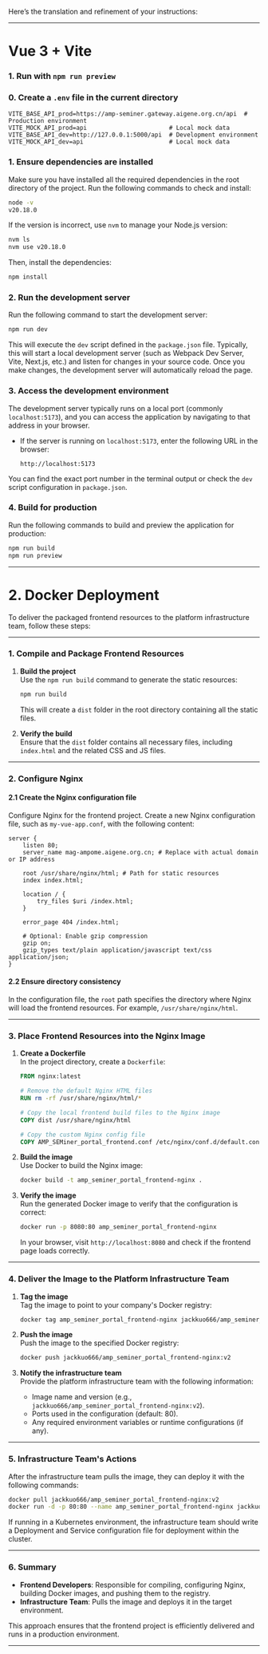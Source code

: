 Here’s the translation and refinement of your instructions:

---

# Vue 3 + Vite  
### 1. Run with `npm run preview`

### 0. Create a `.env` file in the current directory

```angular2html
VITE_BASE_API_prod=https://amp-seminer.gateway.aigene.org.cn/api  # Production environment
VITE_MOCK_API_prod=api                       # Local mock data
VITE_BASE_API_dev=http://127.0.0.1:5000/api  # Development environment
VITE_MOCK_API_dev=api                        # Local mock data
```

### 1. **Ensure dependencies are installed**  
Make sure you have installed all the required dependencies in the root directory of the project. Run the following commands to check and install:

```bash
node -v
v20.18.0
```

If the version is incorrect, use `nvm` to manage your Node.js version:
```bash
nvm ls
nvm use v20.18.0
```

Then, install the dependencies:
```bash
npm install
```

### 2. **Run the development server**  
Run the following command to start the development server:

```bash
npm run dev
```

This will execute the `dev` script defined in the `package.json` file. Typically, this will start a local development server (such as Webpack Dev Server, Vite, Next.js, etc.) and listen for changes in your source code. Once you make changes, the development server will automatically reload the page.

### 3. **Access the development environment**  
The development server typically runs on a local port (commonly `localhost:5173`), and you can access the application by navigating to that address in your browser.

- If the server is running on `localhost:5173`, enter the following URL in the browser:
  ```
  http://localhost:5173
  ```

You can find the exact port number in the terminal output or check the `dev` script configuration in `package.json`.

### 4. **Build for production**  
Run the following commands to build and preview the application for production:

```bash
npm run build
npm run preview
```

---

# 2. Docker Deployment  
To deliver the packaged frontend resources to the platform infrastructure team, follow these steps:

---

### **1. Compile and Package Frontend Resources**

1. **Build the project**  
   Use the `npm run build` command to generate the static resources:

   ```bash
   npm run build
   ```

   This will create a `dist` folder in the root directory containing all the static files.

2. **Verify the build**  
   Ensure that the `dist` folder contains all necessary files, including `index.html` and the related CSS and JS files.

---

### **2. Configure Nginx**

#### **2.1 Create the Nginx configuration file**  
Configure Nginx for the frontend project. Create a new Nginx configuration file, such as `my-vue-app.conf`, with the following content:

```nginx
server {
    listen 80;
    server_name mag-ampome.aigene.org.cn; # Replace with actual domain or IP address

    root /usr/share/nginx/html; # Path for static resources
    index index.html;

    location / {
        try_files $uri /index.html;
    }

    error_page 404 /index.html;

    # Optional: Enable gzip compression
    gzip on;
    gzip_types text/plain application/javascript text/css application/json;
}
```

#### **2.2 Ensure directory consistency**  
In the configuration file, the `root` path specifies the directory where Nginx will load the frontend resources. For example, `/usr/share/nginx/html`.

---

### **3. Place Frontend Resources into the Nginx Image**

1. **Create a Dockerfile**  
   In the project directory, create a `Dockerfile`:

   ```dockerfile
   FROM nginx:latest

   # Remove the default Nginx HTML files
   RUN rm -rf /usr/share/nginx/html/*

   # Copy the local frontend build files to the Nginx image
   COPY dist /usr/share/nginx/html

   # Copy the custom Nginx config file
   COPY AMP_SEMiner_portal_frontend.conf /etc/nginx/conf.d/default.conf
   ```

2. **Build the image**  
   Use Docker to build the Nginx image:

   ```bash
   docker build -t amp_seminer_portal_frontend-nginx .
   ```

3. **Verify the image**  
   Run the generated Docker image to verify that the configuration is correct:

   ```bash
   docker run -p 8080:80 amp_seminer_portal_frontend-nginx
   ```

   In your browser, visit `http://localhost:8080` and check if the frontend page loads correctly.

---

### **4. Deliver the Image to the Platform Infrastructure Team**

1. **Tag the image**  
   Tag the image to point to your company's Docker registry:

   ```bash
   docker tag amp_seminer_portal_frontend-nginx jackkuo666/amp_seminer_portal_frontend-nginx:v2
   ```

2. **Push the image**  
   Push the image to the specified Docker registry:

   ```bash
   docker push jackkuo666/amp_seminer_portal_frontend-nginx:v2
   ```

3. **Notify the infrastructure team**  
   Provide the platform infrastructure team with the following information:
   - Image name and version (e.g., `jackkuo666/amp_seminer_portal_frontend-nginx:v2`).
   - Ports used in the configuration (default: 80).
   - Any required environment variables or runtime configurations (if any).

---

### **5. Infrastructure Team's Actions**

After the infrastructure team pulls the image, they can deploy it with the following commands:

```bash
docker pull jackkuo666/amp_seminer_portal_frontend-nginx:v2
docker run -d -p 80:80 --name amp_seminer_portal_frontend-nginx jackkuo666/amp_seminer_portal_frontend-nginx:v2
```

If running in a Kubernetes environment, the infrastructure team should write a Deployment and Service configuration file for deployment within the cluster.

---

### **6. Summary**

- **Frontend Developers**: Responsible for compiling, configuring Nginx, building Docker images, and pushing them to the registry.
- **Infrastructure Team**: Pulls the image and deploys it in the target environment.

This approach ensures that the frontend project is efficiently delivered and runs in a production environment.

---
